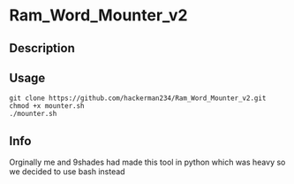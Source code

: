# Ram_Word_Mounter_v2

## Description

## Usage
```
git clone https://github.com/hackerman234/Ram_Word_Mounter_v2.git
chmod +x mounter.sh
./mounter.sh
```


## Info
Orginally me and 9shades had made this tool in python which was heavy so we decided to use bash instead
